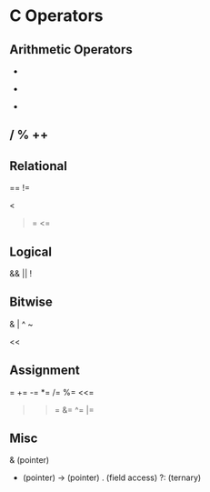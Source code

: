 # C Operators

## Arithmetic Operators
+
-
*
/
%
++
--

## Relational
==
!=
>
<
>=
<=

## Logical
&&
||
!

## Bitwise
&
|
^
~
>>
<<

## Assignment
=
+=
-=
*=
/=
%=
<<=
>>=
&=
^=
|=

## Misc
& (pointer)
* (pointer)
-> (pointer)
. (field access)
?: (ternary)
